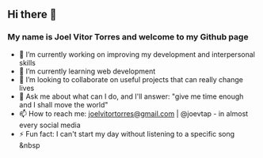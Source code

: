 ## Hi there 👋
### My name is Joel Vitor Torres and welcome to my Github page

- 🔭 I’m currently working on improving my development and interpersonal skills
- 🌱 I’m currently learning web development
- 👯 I’m looking to collaborate on useful projects that can really change lives
- 💬 Ask me about what can I do, and I'll answer: "give me time enough and I shall move the world"
- 📫 How to reach me: joelvitortorres@gmail.com | @joevtap - in almost every social media
- ⚡ Fun fact: I can't start my day without listening to a specific song &nbsp
<!-- - 🤔 I’m looking for help with ... -->
